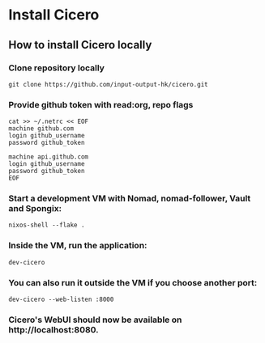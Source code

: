# Install Cicero

## How to install Cicero locally

### Clone repository locally

```
git clone https://github.com/input-output-hk/cicero.git
```

### Provide github token with read:org, repo flags

```
cat >> ~/.netrc << EOF
machine github.com
login github_username
password github_token

machine api.github.com
login github_username
password github_token
EOF
```

### Start a development VM with Nomad, nomad-follower, Vault and Spongix:
```
nixos-shell --flake .
```

### Inside the VM, run the application:
```
dev-cicero
```

### You can also run it outside the VM if you choose another port:
```
dev-cicero --web-listen :8000
```

### Cicero's WebUI should now be available on http://localhost:8080.
